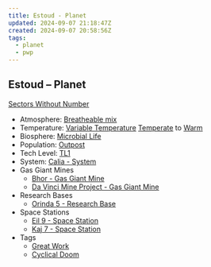 ```yaml
---
title: Estoud - Planet
updated: 2024-09-07 21:18:47Z
created: 2024-09-07 20:58:56Z
tags:
  - planet
  - pwp
---
```


## Estoud &ndash; Planet

[Sectors Without Number](https://sectorswithoutnumber.com/sector/bfDcBzTtgpeyLUfwzjio/planet/iRei6m9hQJrkWG9BWULh)

- Atmosphere: [Breatheable mix](../../../Gaming/StarsWithoutNumber/Breatheable%20Mix.md)
- Temperature: [Variable Temperature](../../../Gaming/StarsWithoutNumber/Variable%20Temperature.md) [Temperate](../../../Gaming/StarsWithoutNumber/Temperate.md) to [Warm](../../../Gaming/StarsWithoutNumber/Warm.md)
- Biosphere: [Microbial Life](../../../Gaming/StarsWithoutNumber/Microbial%20Life.md)
- Population: [Outpost](../../../Gaming/StarsWithoutNumber/Outpost.md)
- Tech Level: [TL1](../../../Gaming/StarsWithoutNumber/TL1.md)
- System: [Calia - System](../../../Gaming/StarsWithoutNumber/PiratesWithoutPlunder/Calia%20-%20System.md)
- Gas Giant Mines
   - [Bhor - Gas Giant Mine](../../../Gaming/StarsWithoutNumber/PiratesWithoutPlunder/Bhor%20-%20Gas%20Giant%20Mine.md)
   - [Da Vinci Mine Project - Gas Giant Mine](../../../Gaming/StarsWithoutNumber/PiratesWithoutPlunder/Da%20Vinci%20Mine%20Project%20-%20Gas%20Giant%20Mine.md)
- Research Bases
	- [Orinda 5 - Research Base](../../../Gaming/StarsWithoutNumber/PiratesWithoutPlunder/Orinda%205%20-%20Research%20Base.md)
- Space Stations
   - [Eil 9 - Space Station](../../../Gaming/StarsWithoutNumber/PiratesWithoutPlunder/Eil%209%20-%20Space%20Station.md)
   - [Kaj 7 - Space Station](../../../Gaming/StarsWithoutNumber/PiratesWithoutPlunder/Kaj%207%20-%20Space%20Station.md)
- Tags
   - [Great Work](../../../Gaming/StarsWithoutNumber/Great%20Work.md)
   - [Cyclical Doom](../../../Gaming/StarsWithoutNumber/Cyclical%20Doom.md)

